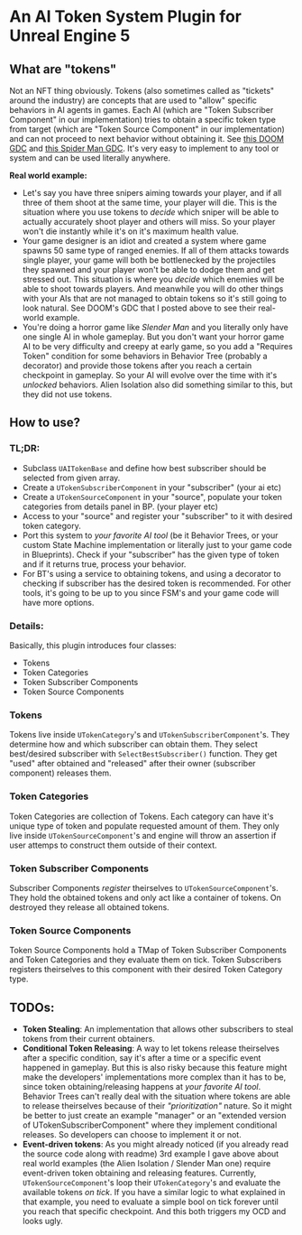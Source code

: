 # An AI Token System Plugin for Unreal Engine 5

## What are "tokens"

Not an NFT thing obviously. Tokens (also sometimes called as "tickets" around the industry) are concepts that are used to "allow" specific behaviors in AI agents in games. Each AI (which are "Token Subscriber Component" in our implementation) tries to obtain a specific token type from target (which are "Token Source Component" in our implementation) and can not proceed to next behavior without obtaining it. See [this DOOM GDC](https://youtu.be/2KQNpQD8Ayo) and [this Spider Man GDC](https://youtu.be/LxWq65CZBU8). It's very easy to implement to any tool or system and can be used literally anywhere.

**Real world example:**
- Let's say you have three snipers aiming towards your player, and if all three of them shoot at the same time, your player will die. This is the situation where you use tokens to *decide* which sniper will be able to actually accurately shoot player and others will miss. So your player won't die instantly while it's on it's maximum health value.
- Your game designer is an idiot and created a system where game spawns 50 same type of ranged enemies. If all of them attacks towards single player, your game will both be bottlenecked by the projectiles they spawned and your player won't be able to dodge them and get stressed out. This situation is where you *decide* which enemies will be able to shoot towards players. And meanwhile you will do other things with your AIs that are not managed to obtain tokens so it's still going to look natural. See DOOM's GDC that I posted above to see their real-world example.
- You're doing a horror game like *Slender Man* and you literally only have one single AI in whole gameplay. But you don't want your horror game AI to be very difficulty and creepy at early game, so you add a "Requires Token" condition for some behaviors in Behavior Tree (probably a decorator) and provide those tokens after you reach a certain checkpoint in gameplay. So your AI will evolve over the time with it's *unlocked* behaviors. Alien Isolation also did something similar to this, but they did not use tokens. 

## How to use?

### TL;DR:

- Subclass `UAITokenBase` and define how best subscriber should be selected from given array.
- Create a `UTokenSubscriberComponent` in your "subscriber" (your ai etc)
- Create a `UTokenSourceComponent` in your "source", populate your token categories from details panel in BP. (your player etc)
- Access to your "source" and register your "subscriber" to it with desired token category.
- Port this system to *your favorite AI tool* (be it Behavior Trees, or your custom State Machine implementation or literally just to your game code in Blueprints). Check if your "subscriber" has the given type of token and if it returns true, process your behavior. 
- For BT's using a service to obtaining tokens, and using a decorator to checking if subscriber has the desired token is recommended. For other tools, it's going to be up to you since FSM's and your game code will have more options.

### Details:

Basically, this plugin introduces four classes:

- Tokens
- Token Categories
- Token Subscriber Components
- Token Source Components

### Tokens

Tokens live inside `UTokenCategory`'s and `UTokenSubscriberComponent`'s. They determine how and which subscriber can obtain them. They select best/desired subscriber with `SelectBestSubscriber()` function. They get "used" after obtained and "released" after their owner (subscriber component) releases them.

### Token Categories

Token Categories are collection of Tokens. Each category can have it's unique type of token and populate requested amount of them. They only live inside `UTokenSourceComponent`'s and engine will throw an assertion if user attemps to construct them outside of their context.

### Token Subscriber Components

Subscriber Components *register* theirselves to `UTokenSourceComponent`'s. They hold the obtained tokens and only act like a container of tokens. On destroyed they release all obtained tokens.

### Token Source Components

Token Source Components hold a TMap of Token Subscriber Components and Token Categories and they evaluate them on tick. Token Subscribers registers theirselves to this component with their desired Token Category type. 

## TODOs:

- **Token Stealing**: An implementation that allows other subscribers to steal tokens from their current obtainers.
- **Conditional Token Releasing**: A way to let tokens release theirselves after a specific condition, say it's after a time or a specific event happened in gameplay. But this is also risky because this feature might make the developers' implementations more complex than it has to be, since token obtaining/releasing happens at *your favorite AI tool*. Behavior Trees can't really deal with the situation where tokens are able to release theirselves because of their *"prioritization"* nature. So it might be better to just create an example "manager" or an "extended version of UTokenSubscriberComponent" where they implement conditional releases. So developers can choose to implement it or not.
- **Event-driven tokens**: As you might already noticed (if you already read the source code along with readme) 3rd example I gave above about real world examples (the Alien Isolation / Slender Man one) require event-driven token obtaining and releasing features. Currently, `UTokenSourceComponent`'s loop their `UTokenCategory`'s and evaluate the available tokens *on tick*. If you have a similar logic to what explained in that example, you need to evaluate a simple bool on tick forever until you reach that specific checkpoint. And this both triggers my OCD and looks ugly.
